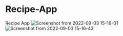 # Recipe-App
Recipe App 
![Screenshot from 2022-09-03 15-16-01](https://user-images.githubusercontent.com/45715802/188265283-040f2425-bf78-4a15-8ad9-e83992bf8cb2.png)
![Screenshot from 2022-09-03 15-16-43](https://user-images.githubusercontent.com/45715802/188265289-542dba3a-a380-449a-bf5a-5700c410d751.png)
